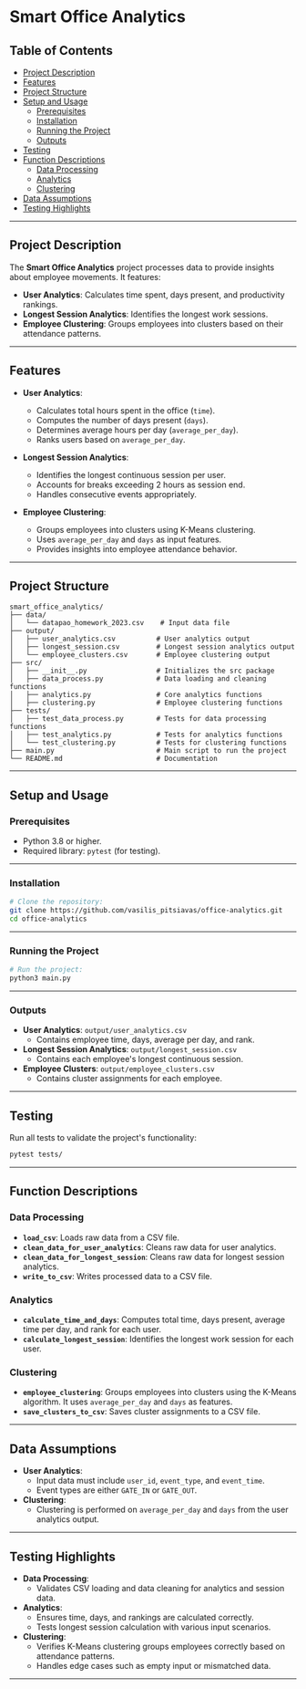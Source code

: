 # Smart Office Analytics

## **Table of Contents**
- [Project Description](#project-description)
- [Features](#features)
- [Project Structure](#project-structure)
- [Setup and Usage](#setup-and-usage)
  - [Prerequisites](#prerequisites)
  - [Installation](#installation)
  - [Running the Project](#running-the-project)
  - [Outputs](#outputs)
- [Testing](#testing)
- [Function Descriptions](#function-descriptions)
  - [Data Processing](#data-processing)
  - [Analytics](#analytics)
  - [Clustering](#clustering)
- [Data Assumptions](#data-assumptions)
- [Testing Highlights](#testing-highlights)

---

## **Project Description**
The **Smart Office Analytics** project processes data to provide insights about employee movements. It features:
- **User Analytics**: Calculates time spent, days present, and productivity rankings.
- **Longest Session Analytics**: Identifies the longest work sessions.
- **Employee Clustering**: Groups employees into clusters based on their attendance patterns.

---

## **Features**
- **User Analytics**:
  - Calculates total hours spent in the office (`time`).
  - Computes the number of days present (`days`).
  - Determines average hours per day (`average_per_day`).
  - Ranks users based on `average_per_day`.

- **Longest Session Analytics**:
  - Identifies the longest continuous session per user.
  - Accounts for breaks exceeding 2 hours as session end.
  - Handles consecutive events appropriately.

- **Employee Clustering**:
  - Groups employees into clusters using K-Means clustering.
  - Uses `average_per_day` and `days` as input features.
  - Provides insights into employee attendance behavior.

---

## **Project Structure**
```plaintext
smart_office_analytics/
├── data/
│   └── datapao_homework_2023.csv    # Input data file
├── output/
│   ├── user_analytics.csv          # User analytics output
│   ├── longest_session.csv         # Longest session analytics output
│   └── employee_clusters.csv       # Employee clustering output
├── src/
│   ├── __init__.py                 # Initializes the src package
│   ├── data_process.py             # Data loading and cleaning functions
│   ├── analytics.py                # Core analytics functions
│   ├── clustering.py               # Employee clustering functions
├── tests/
│   ├── test_data_process.py        # Tests for data processing functions
│   ├── test_analytics.py           # Tests for analytics functions
│   └── test_clustering.py          # Tests for clustering functions
├── main.py                         # Main script to run the project
└── README.md                       # Documentation
```

---

## **Setup and Usage**
### **Prerequisites**
- Python 3.8 or higher.
- Required library: `pytest` (for testing).

---

### **Installation**
```bash
# Clone the repository:
git clone https://github.com/vasilis_pitsiavas/office-analytics.git
cd office-analytics
```

---

### **Running the Project**
```bash
# Run the project:
python3 main.py
```

---

### **Outputs**
- **User Analytics**: `output/user_analytics.csv`
  - Contains employee time, days, average per day, and rank.
- **Longest Session Analytics**: `output/longest_session.csv`
  - Contains each employee's longest continuous session.
- **Employee Clusters**: `output/employee_clusters.csv`
  - Contains cluster assignments for each employee.

---

## **Testing**
Run all tests to validate the project's functionality:
```bash
pytest tests/
```

---

## **Function Descriptions**
### **Data Processing**
- **`load_csv`**: Loads raw data from a CSV file.
- **`clean_data_for_user_analytics`**: Cleans raw data for user analytics.
- **`clean_data_for_longest_session`**: Cleans raw data for longest session analytics.
- **`write_to_csv`**: Writes processed data to a CSV file.

### **Analytics**
- **`calculate_time_and_days`**: Computes total time, days present, average time per day, and rank for each user.
- **`calculate_longest_session`**: Identifies the longest work session for each user.

### **Clustering**
- **`employee_clustering`**: Groups employees into clusters using the K-Means algorithm. It uses `average_per_day` and `days` as features.
- **`save_clusters_to_csv`**: Saves cluster assignments to a CSV file.

---

## **Data Assumptions**
- **User Analytics**:
  - Input data must include `user_id`, `event_type`, and `event_time`.
  - Event types are either `GATE_IN` or `GATE_OUT`.
- **Clustering**:
  - Clustering is performed on `average_per_day` and `days` from the user analytics output.

---

## **Testing Highlights**
- **Data Processing**:
  - Validates CSV loading and data cleaning for analytics and session data.
- **Analytics**:
  - Ensures time, days, and rankings are calculated correctly.
  - Tests longest session calculation with various input scenarios.
- **Clustering**:
  - Verifies K-Means clustering groups employees correctly based on attendance patterns.
  - Handles edge cases such as empty input or mismatched data.

---

